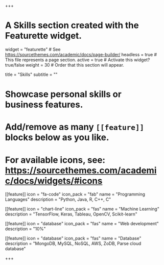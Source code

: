 +++
# A Skills section created with the Featurette widget.
widget = "featurette"  # See https://sourcethemes.com/academic/docs/page-builder/
headless = true  # This file represents a page section.
active = true  # Activate this widget? true/false
weight = 30  # Order that this section will appear.

title = "Skills"
subtitle = ""

# Showcase personal skills or business features.
# 
# Add/remove as many `[[feature]]` blocks below as you like.
# 
# For available icons, see: https://sourcethemes.com/academic/docs/widgets/#icons

[[feature]]
  icon = "fa-code"
  icon_pack = "fab"
  name = "Programming Languages"
  description = "Python, Java, R, C++, C"
  
[[feature]]
  icon = "chart-line"
  icon_pack = "fas"
  name = "Machine Learning"
  description = "TensorFlow, Keras, Tableau, OpenCV, Scikit-learn"  
  
[[feature]]
  icon = "database"
  icon_pack = "fas"
  name = "Web development"
  description = "10%"

[[feature]]
  icon = "database"
  icon_pack = "fas"
  name = "Database"
  description = "MongoDB, MySQL, NoSQL, AWS, ZoDB, Parse cloud database"

+++
